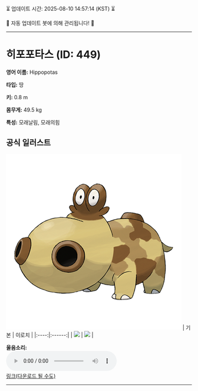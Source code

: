 
⏳ 업데이트 시간: 2025-08-10 14:57:14 (KST) ⏳

🤖 자동 업데이트 봇에 의해 관리됩니다! 🤖

---

# 히포포타스 (ID: 449)
**영어 이름:** Hippopotas

**타입:** 땅

**키:** 0.8 m

**몸무게:** 49.5 kg

**특성:** 모래날림, 모래의힘

## 공식 일러스트
![](https://raw.githubusercontent.com/PokeAPI/sprites/master/sprites/pokemon/other/official-artwork/449.png)
| 기본 | 이로치 |
|:----:|:------:|
| <img src="http://play.pokemonshowdown.com/sprites/ani/hippopotas.gif" width="200"> | <img src="http://play.pokemonshowdown.com/sprites/ani-shiny/hippopotas.gif" width="200"> |

**울음소리:**<br><audio controls src="https://raw.githubusercontent.com/PokeAPI/cries/main/cries/pokemon/latest/449.ogg"></audio><br> [링크(다운로드 될 수도)](https://raw.githubusercontent.com/PokeAPI/cries/main/cries/pokemon/latest/449.ogg)


---
